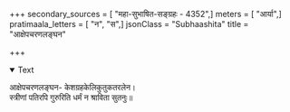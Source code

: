 +++
secondary_sources = [ "महा-सुभाषित-सङ्ग्रहः - 4352",]
meters = [ "आर्या",]
pratimaala_letters = [ "न", "स",]
jsonClass = "Subhaashita"
title = "आक्षेपचरणलङ्घन"

+++

<details open><summary>Text</summary>

आक्षेपचरणलङ्घन- केशग्रहकेलिकुतुकतरलेन।  
स्त्रीणां पतिरपि गुरुरिति धर्मं न श्राविता सुतनुः॥
</details>
